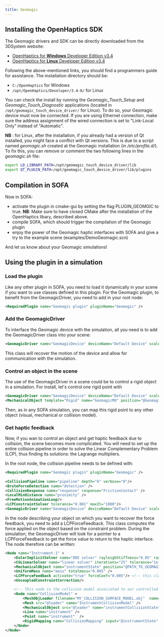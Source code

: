 ```yaml
---
title: Geomagic
---
```


Installing the OpenHaptics SDK
------------------------------

The Geomagic drivers and SDK can be directly downloaded from the 3DSystem website:

- [OpenHaptics for **Windows** Developer Edition v3.4](https://support.3dsystems.com/s/article/OpenHaptics-for-Windows-Developer-Edition-v34?language=en_US)  
- [OpenHaptics for **Linux** Developer Edition v3.4](https://support.3dsystems.com/s/article/OpenHaptics-for-Linux-Developer-Edition-v34?language=en_US)

Following the above-mentioned links, you should find a programmers guide for assistance.
The installation directory should be:

- `C:/OpenHaptics` for Windows
- `/opt/OpenHaptics/Developer/3.4-0/` for Linux

You can check the install by running the *Geomagic_Touch_Setup* and *Geomagic_Touch_Diagnostic* applications (located in `/opt/geomagic_touch_device_driver/` for Linux). To do so, your Geomagic device must now be connected. If you are using Ethernet connection, make sure the address assignment of the wired connection is set to "Link-Local Only" instead of "Automatic".

__NB__ : for Linux, after the installation, if you already had a version of Qt installed, you might face a conflict with Qt versions. This is due to a script named _geomagic.sh_ created at the Geomagic installation (in _/etc/profile.d/_). To fix this, you can remove or comment the two following lines in the _geomagic.sh_ file:
```bash
export LD_LIBRARY_PATH=/opt/geomagic_touch_device_driver/lib
export QT_PLUGIN_PATH=/opt/geomagic_touch_device_driver/lib/plugins
```


Compilation in SOFA
-------------------

Now in SOFA:

- activate the plugin in cmake-gui by setting the flag PLUGIN_GEOMGIC to true. 
**NB**: Make sure to have closed CMake after the installation of the OpenHaptics libary, described above.
- compile SOFA, which should trigger the compilation of the Geomagic plugin
- enjoy the power of the Geomagic haptic interfaces with SOFA and give a try to the example scene (examples/DemoGeomagic.scn)

And let us know about your Geomagic simulations!



Using the plugin in a simulation
--------------------------------

### Load the plugin

Like any other plugin in SOFA, you need to load it dynamically in your scene if you want to use classes defined in this plugin.
For the Geomagic plugin, to benefit from the GeomagicDriver, you need to add in your root node:

```xml
<RequiredPlugin name="Geomagic plugin" pluginName="Geomagic" />
```

### Add the GeomagicDriver

To interface the Geomagic device with the simulation, all you need is to add the GeomagicDriver class into your scene:
```xml
<GeomagicDriver name="GeomagicDevice" deviceName="Default Device" scale="1" drawDeviceFrame="1" positionBase="0 0 0"  orientationBase="0 0 0 1"/>
```

This class will recover the motion of the device and allow for communication with the simulation.

### Control an object in the scene

The use of the GeomagicDriver in a scene could be to control a rigid object in a simulation.
For install, let's control one rigid point with
```xml
<GeomagicDriver name="GeomagicDevice" deviceName="Default Device" scale="1" drawDeviceFrame="1" positionBase="0 0 0" orientationBase="0 0 0 1"/>
<MechanicalObject template="Rigid" name="GeomagicMO" position="@GeomagicDevice.positionDevice" />
```

Then, as in any SOFA simulation, you can map this rigid point to any other object (visual, mechanical or collision model).

### Get haptic feedback

Now, if you wan to control an object and get haptic feedback due to collision, the scene becomes more complicated.
You will need to set up the entire collision pipeline in order to solve the Linear Complementary Problem (LCP), thus finding its solutions: the Lagrange multipliers.

In the root node, the collision pipeline needs to be defined with:
```xml
<RequiredPlugin name="Geomagic plugin" pluginName="Geomagic" />
    
<CollisionPipeline name="pipeline" depth="6" verbose="0"/>
<BruteForceDetection name="detection" />
<CollisionResponse name="response" response="FrictionContact" />
<LocalMinDistance name="proximity" />
<FreeMotionAnimationLoop/>
<LCPConstraintSolver tolerance="0.001" maxIt="1000"/>
<GeomagicDriver name="GeomagicDevice" deviceName="Default Device" scale="1" drawDeviceFrame="1" positionBase="0 0 0" orientationBase="0 0 0 1" />
```

In the node describing your object on which you want to recover the force feedback, you need to add a LCPForceFeedback. This class computes the force applied on the object based on the constraint problem. During the simulation, the GeomagicDriver will look for a pointer to a LCPForceFeedback to get the force value to return to the haptic interface. The node therefore can be written:

```xml
<Node name="Instrument-1" >
    <EulerImplicitSolver name="ODE solver" rayleighStiffness="0.05" rayleighMass="1.0" />
    <CGLinearSolver name="linear solver" iterations="25" tolerance="1e-10" threshold="10e-10" /> 
    <MechanicalObject name="instrumentState" position="@PATH_TO_GEOMAGICDRIVER/GeomagicDevice.positionDevice" template="Rigid" />
    <UniformMass name="mass" totalmass="0.005" />
    <LCPForceFeedback activate="true" forceCoef="0.005"/> <!-- this class computes the force to return back -->
    <UncoupledConstraintCorrection/>

    <!-- This node is the collision model associated to our controlled object -->
    <Node name="CollisionModel" >
        <MeshObjLoader filename="MY_COLLISION_SURFACE_MODEL.obj"  name="loader"/>
        <Mesh src="@loader" name="InstrumentCollisionModel" />
        <MechanicalObject src="@loader" name="instrumentCollisionState"  />
        <Line name="instrument" />
        <Point name="instrument"  /> 
        <RigidMapping name="CollisionMapping" input="@instrumentState" output="@instrumentCollisionState" />
    </Node>
</Node>
```
